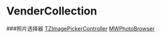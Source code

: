 # VenderCollection

###照片选择器
[TZImagePickerController](https://github.com/banchichen/TZImagePickerController.git)
[MWPhotoBrowser](https://github.com/mwaterfall/MWPhotoBrowser.git)
